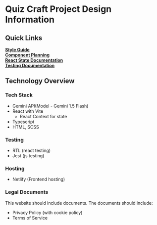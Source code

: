 # Quiz Craft Project Design Information

## Quick Links

[**Style Guide**](design_docs/style_guide.md) <br>
[**Component Planning**](design_docs/component_planning.md)  <br>
[**React State Documentation**](design_docs/react_state_documentation.md)  <br>
[**Testing Documentation**](design_docs/testing_documentation.md)<br>
<!-- [**Scope Document**](design_docs/scope_document.md)<br> -->

## Technology Overview
### Tech Stack
* Gemini API(Model - Gemini 1.5 Flash)
* React with Vite
    * React Context for state
* Typescript
* HTML, SCSS

### Testing
* RTL (react testing)
* Jest (js testing)

### Hosting
- Netlify (Frontend hosting)

### Legal Documents

This website should include documents. The documents should include:

- Privacy Policy (with cookie policy)
- Terms of Service

